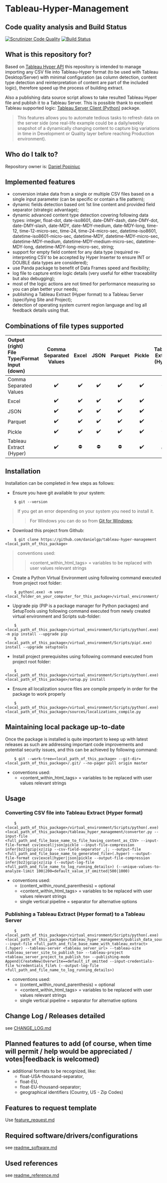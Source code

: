 # Tableau-Hyper-Management

## Code quality analysis and Build Status
[![Scrutinizer Code Quality](https://scrutinizer-ci.com/g/danielgp/tableau-hyper-management/badges/quality-score.png?b=master)](https://scrutinizer-ci.com/g/danielgp/tableau-hyper-management/?branch=master)
[![Build Status](https://scrutinizer-ci.com/g/danielgp/tableau-hyper-management/badges/build.png?b=master)](https://scrutinizer-ci.com/g/danielgp/tableau-hyper-management/build-status/master)

## What is this repository for?

Based on [Tableau Hyper API](https://help.tableau.com/current/api/hyper_api/en-us/) this repository is intended to manage importing any CSV file into Tableau-Hyper format (to be used with Tableau Desktop/Server) with minimal configuration (as column detection, content type detection and reinterpretation of content are part of the included logic), therefore speed up the process of building extract.

Also a publishing data source script allows to take resulted Tableau Hyper file and publish it to a Tableau Server. This is possible thank to excellent Tableau supported logic: [Tableau Server Client (Python)](https://github.com/tableau/server-client-python) package.
> This features allows you to automate tedious tasks to refresh data on the server side (one real-life example could be a daily/weekly snapshot of a dynamically changing content to capture big variations in time in Development or Quality layer before reaching Production environment).

## Who do I talk to?

Repository owner is: [Daniel Popiniuc](mailto:danielpopiniuc@gmail.com)

## Implemented features

- conversion intake data from a single or multiple CSV files based on a single input parameter (can be specific or contain a file pattern);
- dynamic fields detection based ont 1st line content and provided field separator (strategic advantage);
- dynamic advanced content type detection covering following data types: integer, float-dot, date-iso8601, date-DMY-dash, date-DMY-dot, date-DMY-slash, date-MDY, date-MDY-medium, date-MDY-long, time-12, time-12-micro-sec, time-24, time-24-micro-sec, datetime-iso8601, datetime-iso8601-micro-sec, datetime-MDY, datetime-MDY-micro-sec, datetime-MDY-medium, datetime-MDY-medium-micro-sec, datetime-MDY-long, datetime-MDY-long-micro-sec, string;
- support for empty field content for any data type (required re-interpreting CSV to be accepted by Hyper Inserter to ensure INT or DOUBLE data types are considered);
- use Panda package to benefit of Data Frames speed and flexibility;
- log file to capture entire logic details (very useful for either traceability but also debugging);
- most of the logic actions are not timed for performance measuring so you can plan better your needs;
- publishing a Tableau Extract (Hyper format) to a Tableau Server (specifying Site and Project);
- detection of operating system current region language and log all feedback details using that.

## Combinations of file types supported

| Output (right)<br>File Type/Format<br>Input (down) | Comma Separated Values | Excel | JSON | Parquet | Pickle | Tableau Extract (Hyper) |
|:-------------------------|:------------------:|:------------------:|:------------------:|:------------------:|:------------------:|:------------------:|
| Comma Separated Values   | :heavy_check_mark: | :heavy_check_mark: | :heavy_check_mark: | :heavy_check_mark: | :heavy_check_mark: | :heavy_check_mark: |
| Excel                    | :heavy_check_mark: | :heavy_check_mark: | :heavy_check_mark: | :heavy_check_mark: | :heavy_check_mark: | :no_entry:         |
| JSON                     | :heavy_check_mark: | :heavy_check_mark: | :heavy_check_mark: | :heavy_check_mark: | :heavy_check_mark: | :no_entry:         |
| Parquet                  | :heavy_check_mark: | :heavy_check_mark: | :heavy_check_mark: | :heavy_check_mark: | :heavy_check_mark: | :heavy_check_mark: |
| Pickle                   | :heavy_check_mark: | :heavy_check_mark: | :heavy_check_mark: | :heavy_check_mark: | :heavy_check_mark: | :heavy_check_mark: |
| Tableau Extract (Hyper)  | :heavy_check_mark: | :no_entry:         | :no_entry:         | :no_entry:         | :heavy_check_mark: | :soon:             |

## Installation

Installation can be completed in few steps as follows:
* Ensure you have git available to your system:
```
    $ git --version
```
> If you get an error depending on your system you need to install it.
>> For Windows you can do so from [Git for Windows](https://github.com/git-for-windows/git/releases/);
* Download this project from Github:
```
    $ git clone https://github.com/danielgp/tableau-hyper-management <local_path_of_this_package>
```
> conventions used:
>> <content_within_html_tags> = variables to be replaced with user values relevant strings
* Create a Python Virtual Environment using following command executed from project root folder:
```
    $ python(.exe) -m venv <local_folder_on_your_computer_for_this_package>/virtual_environment/
```
* Upgrade pip (PIP is a package manager for Python packages) and SetupTools using following command executed from newly created virtual environment and Scripts sub-folder:
```
    $ <local_path_of_this_package>/virtual_environment/Scripts/python(.exe) -m pip install --upgrade pip
    $ <local_path_of_this_package>/virtual_environment/Scripts/pip(.exe) install --upgrade setuptools
```
* Install project prerequisites using following command executed from project root folder:
```
    $ <local_path_of_this_package>/virtual_environment/Scripts/python(.exe) <local_path_of_this_package>/setup.py install
```
* Ensure all localization source files are compile properly in order for the package to work properly
```
    $ <local_path_of_this_package>/virtual_environment/Scripts/python(.exe) <local_path_of_this_package>/sources/localizations_compile.py
```

## Maintaining local package up-to-date

Once the package is installed is quite important to keep up with latest releases as such are addressing important code improvements and potential security issues, and this can be achieved by following command:
```
    $ git --work-tree=<local_path_of_this_package> --git-dir=<local_path_of_this_package>/.git/ --no-pager pull origin master
```
- conventions used:
    - <content_within_html_tags> = variables to be replaced with user values relevant strings


## Usage


### Converting CSV file into Tableau Extract (Hyper format)
```
    $ <local_path_of_this_package>/virtual_environment/Scripts/python(.exe) <local_path_of_this_package>/tableau_hyper_management/converter.py --input-file <full_path_and_file_base_name_to_file_having_content_as_CSV> --input-file-format csv|excel|json|pickle --input-file-compression infer|bz2|gzip|xz|zip --csv-field-separator ,|; --output-file <full_path_and_file_base_name_to_generated_file>(.hyper) --output-file-format csv|excel|hyper|json|pickle --output-file-compression infer|bz2|gzip|xz|zip (--output-log-file <full_path_and_file_name_to_log_running_details>) (--unique-values-to-analyze-limit 100|200=default_value_if_omitted|500|1000)
```
- conventions used:
    - (content_within_round_parenthesis) = optional
    - <content_within_html_tags> = variables to be replaced with user values relevant strings
    - single vertical pipeline = separator for alternative options 


### Publishing a Tableau Extract (Hyper format) to a Tableau Server
```
    $ <local_path_of_this_package>/virtual_environment/Scripts/python(.exe) <local_path_of_this_package>/tableau_hyper_management/publish_data_source.py --input-file <full_path_and_file_base_name_with_tableau_extract>(.hyper) --tableau-server <tableau_server_url> --tableau-site <tableau_server_site_to_publish_to> --tableau-project <tableau_server_project_to_publish_to> --publishing-mode Append|CreateNew|Overwrite==default_if_omitted --input-credentials-file %credentials_file% (--output-log-file <full_path_and_file_name_to_log_running_details>)
```
- conventions used:
    - (content_within_round_parenthesis) = optional
    - <content_within_html_tags> = variables to be replaced with user values relevant strings
    - single vertical pipeline = separator for alternative options

## Change Log / Releases detailed

see [CHANGE_LOG.md](CHANGE_LOG.md)

## Planned features to add (of course, when time will permit / help would be appreciated / votes|feedback is welcomed)

- additional formats to be recognized, like:
    - float-USA-thousand-separator,
    - float-EU,
    - float-EU-thousand-separator;
    - geographical identifiers (Country, US - Zip Codes)

## Features to request template

Use [feature_request.md](.github/ISSUE_TEMPLATE/feature_request.md)


## Required software/drivers/configurations

see [readme_software.md](readme_software.md)


## Used references

see [readme_reference.md](readme_reference.md)
